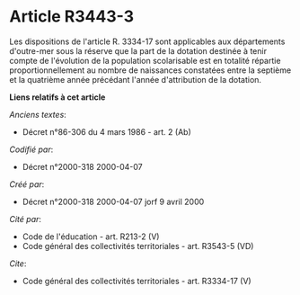 # Article R3443-3

Les dispositions de l'article R. 3334-17 sont applicables aux départements d'outre-mer sous la réserve que la part de la
dotation destinée à tenir compte de l'évolution de la population scolarisable est en totalité répartie proportionnellement au
nombre de naissances constatées entre la septième et la quatrième année précédant l'année d'attribution de la dotation.

**Liens relatifs à cet article**

_Anciens textes_:

  - Décret n°86-306 du 4 mars 1986 - art. 2 (Ab)

_Codifié par_:

  - Décret n°2000-318 2000-04-07

_Créé par_:

  - Décret n°2000-318 2000-04-07 jorf 9 avril 2000

_Cité par_:

  - Code de l'éducation - art. R213-2 (V)
  - Code général des collectivités territoriales - art. R3543-5 (VD)

_Cite_:

  - Code général des collectivités territoriales - art. R3334-17 (V)
